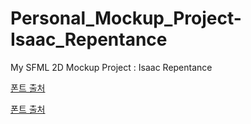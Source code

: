 # Personal_Mockup_Project-Isaac_Repentance
 My SFML 2D Mockup Project : Isaac Repentance

[폰트 출처](https://noonnu.cc/font_page/619)

[폰트 출처](https://ranolp.github.io/dalmoori-font/#download)
